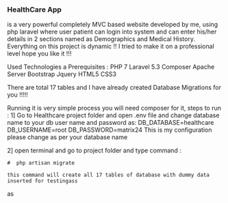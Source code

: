 
 ### HealthCare App 
 is a very powerful completely MVC based website developed by me,
 using php laravel where user patient can login into system and can enter his/her details in
 2 sections named as Demographics and Medical History. Everything on this project is dynamic !!
 I tried to make it on a professional level hope you like it !!!
 
 Used Technologies a Prerequisites :
  PHP 7
  Laravel 5.3
  Composer
  Apache Server
  Bootstrap
  Jquery
  HTML5
  CSS3

There are total 17 tables and I have already created Database Migrations for you !!!!!

Running it is very simple process you will need composer for it,
steps to run :
  1] Go to Healthcare project folder and open .env file and change database name to your db user name and password as:
  DB_DATABASE=healthcare
  DB_USERNAME=root
  DB_PASSWORD=matrix24
      This is my configuration please change as per your database name
  
  2] open terminal and go to project folder and type command :
  
    #  php artisan migrate 
  
    this command will create all 17 tables of database with dummy data inserted for testingass
as
